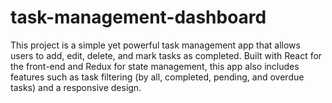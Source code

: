 # task-management-dashboard
This project is a simple yet powerful task management app that allows users to add, edit, delete, and mark tasks as completed. Built with React for the front-end and Redux for state management, this app also includes features such as task filtering (by all, completed, pending, and overdue tasks) and a responsive design.
